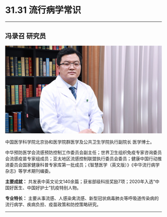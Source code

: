 # 31.31 流行病学常识

---

## 冯录召 研究员

![1686549270299](image/c31_031/1686549270299.png)

中国医学科学院北京协和医学院群医学及公共卫生学院执行副院长 医学博士。

中华预防医学会流感预防控制工作委员会副主任；世界卫生组织免疫专家咨询委员会流感疫苗专家组成员；亚太地区流感控制联盟执行委员会委员；健康中国行动推进委员会国家健康科普专家库第一批成员；《智慧医学（英文版）》《中华流行病学杂志》等学术期刊编委。

**主要成就：** 共发表中英文论文140余篇；获省部级科技奖励7项；2020年入选“中国好医生、中国好护士”抗疫特别人物。

**专业特长：** 主要从事流感、人感染禽流感、新型冠状病毒肺炎等呼吸道传染病的流行病学、疾病负担、疫苗政策和防控策略研究。

---
